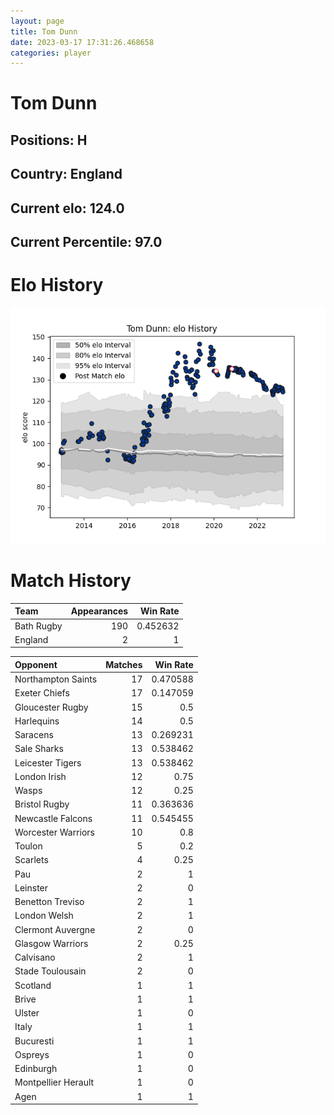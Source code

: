 ```yaml
---  
layout: page  
title: Tom Dunn  
date: 2023-03-17 17:31:26.468658  
categories: player  
---
```

# Tom Dunn

## Positions: H

## Country: England

## Current elo: 124.0

## Current Percentile: 97.0

# Elo History


![elo history](history_TomDunn.png)
# Match History


| Team       |   Appearances |   Win Rate |
|:-----------|--------------:|-----------:|
| Bath Rugby |           190 |   0.452632 |
| England    |             2 |   1        |

| Opponent            |   Matches |   Win Rate |
|:--------------------|----------:|-----------:|
| Northampton Saints  |        17 |   0.470588 |
| Exeter Chiefs       |        17 |   0.147059 |
| Gloucester Rugby    |        15 |   0.5      |
| Harlequins          |        14 |   0.5      |
| Saracens            |        13 |   0.269231 |
| Sale Sharks         |        13 |   0.538462 |
| Leicester Tigers    |        13 |   0.538462 |
| London Irish        |        12 |   0.75     |
| Wasps               |        12 |   0.25     |
| Bristol Rugby       |        11 |   0.363636 |
| Newcastle Falcons   |        11 |   0.545455 |
| Worcester Warriors  |        10 |   0.8      |
| Toulon              |         5 |   0.2      |
| Scarlets            |         4 |   0.25     |
| Pau                 |         2 |   1        |
| Leinster            |         2 |   0        |
| Benetton Treviso    |         2 |   1        |
| London Welsh        |         2 |   1        |
| Clermont Auvergne   |         2 |   0        |
| Glasgow Warriors    |         2 |   0.25     |
| Calvisano           |         2 |   1        |
| Stade Toulousain    |         2 |   0        |
| Scotland            |         1 |   1        |
| Brive               |         1 |   1        |
| Ulster              |         1 |   0        |
| Italy               |         1 |   1        |
| Bucuresti           |         1 |   1        |
| Ospreys             |         1 |   0        |
| Edinburgh           |         1 |   0        |
| Montpellier Herault |         1 |   0        |
| Agen                |         1 |   1        |